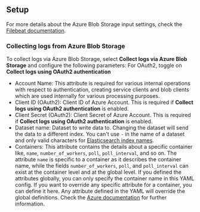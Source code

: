 ## Setup
For more details about the Azure Blob Storage input settings, check the [Filebeat documentation](https://www.elastic.co/guide/en/beats/filebeat/current/filebeat-input-azure-blob-storage.html).

### Collecting logs from Azure Blob Storage

To collect logs via Azure Blob Storage, select **Collect logs via Azure Blob Storage** and configure the following parameters:
For OAuth2, toggle on **Collect logs using OAuth2 authentication**

- Account Name: This attribute is required for various internal operations with respect to authentication, creating service clients and blob clients which are used internally for various processing purposes.
- Client ID (OAuth2): Client ID of Azure Account. This is required if **Collect logs using OAuth2 authentication** is enabled.
- Client Secret (OAuth2): Client Secret of Azure Account. This is required if **Collect logs using OAuth2 authentication** is enabled.
- Dataset name: Dataset to write data to. Changing the dataset will send the data to a different index. You can't use `-` in the name of a dataset and only valid characters for [Elasticsearch index names](https://www.elastic.co/guide/en/elasticsearch/reference/current/docs-index_.html).
- Containers: This attribute contains the details about a specific container like, `name`, `number_of_workers`, `poll`, `poll_interval`, and so on. The attribute `name` is specific to a container as it describes the container name, while the fields `number_of_workers`, `poll`, and `poll_interval` can exist at the container level and at the global level.  If you defined the attributes globally, you can only specify the container name in this YAML config. If you want to override any specific attribute for a container, you can define it here. Any attribute defined in the YAML will override the global definitions.  Check the [Azure documentation](https://www.elastic.co/guide/en/beats/filebeat/current/filebeat-input-azure-blob-storage.html#attrib-containers) for further information.

